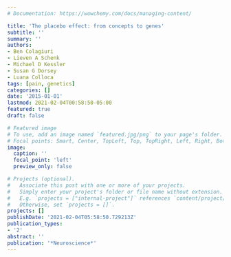 ```yaml
---
# Documentation: https://wowchemy.com/docs/managing-content/

title: 'The placebo effect: from concepts to genes'
subtitle: ''
summary: ''
authors:
- Ben Colagiuri
- Lieven A Schenk
- Michael D Kessler
- Susan G Dorsey
- Luana Colloca
tags: [pain, genetics]
categories: []
date: '2015-01-01'
lastmod: 2021-02-04T00:58:50-05:00
featured: true
draft: false

# Featured image
# To use, add an image named `featured.jpg/png` to your page's folder.
# Focal points: Smart, Center, TopLeft, Top, TopRight, Left, Right, BottomLeft, Bottom, BottomRight.
image:
  caption: ''
  focal_point: 'left'
  preview_only: false

# Projects (optional).
#   Associate this post with one or more of your projects.
#   Simply enter your project's folder or file name without extension.
#   E.g. `projects = ["internal-project"]` references `content/project/deep-learning/index.md`.
#   Otherwise, set `projects = []`.
projects: []
publishDate: '2021-02-04T05:58:50.729213Z'
publication_types:
- '2'
abstract: ''
publication: '*Neuroscience*'
---
```

